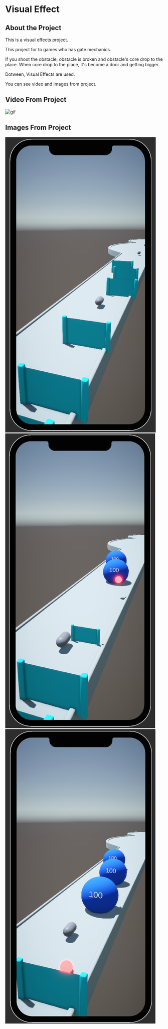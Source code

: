 # Visual Effect

 ## About the Project
This is a visual effects project.

This project for to games who has gate mechanics.

If you shoot the obstacle, obstacle is broken and obstacle's core drop to the place. When core drop to the place, it's become a door and getting bigger.


   
Dotween, Visual Effects are used.

 You can see video and images from project.
 
## Video From Project
![gif](https://github.com/Egroses/VisualEffect/blob/main/Images/VisualEffect.gif)

## Images From Project
![picture 1](https://github.com/Egroses/VisualEffect/blob/main/Images/Picture%201.png)\
![picture 2](https://github.com/Egroses/VisualEffect/blob/main/Images/Picture%202.png)\
![picture 3](https://github.com/Egroses/VisualEffect/blob/main/Images/Picture%203.png)
